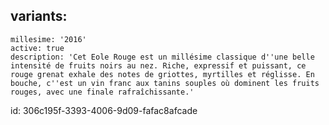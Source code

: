 variants:
  -
    millesime: '2016'
    active: true
    description: 'Cet Eole Rouge est un millésime classique d''une belle intensité de fruits noirs au nez. Riche, expressif et puissant, ce rouge grenat exhale des notes de griottes, myrtilles et réglisse. En bouche, c''est un vin franc aux tanins souples où dominent les fruits rouges, avec une finale rafraîchissante.'
id: 306c195f-3393-4006-9d09-fafac8afcade
